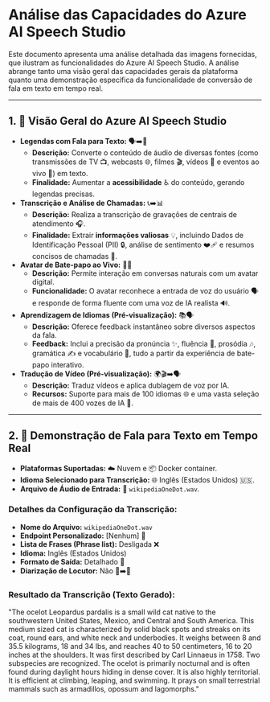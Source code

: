 # Análise das Capacidades do Azure AI Speech Studio

Este documento apresenta uma análise detalhada das imagens fornecidas, que ilustram as funcionalidades do Azure AI Speech Studio. A análise abrange tanto uma visão geral das capacidades gerais da plataforma quanto uma demonstração específica da funcionalidade de conversão de fala em texto em tempo real.

---

## 1. 🚀 Visão Geral do Azure AI Speech Studio

* **Legendas com Fala para Texto:** 🗣️➡️📝
    * **Descrição:** Converte o conteúdo de áudio de diversas fontes (como transmissões de TV 📺, webcasts 🌐, filmes 🎬, vídeos 🎥 e eventos ao vivo 🎤) em texto.
    * **Finalidade:** Aumentar a **acessibilidade** ♿ do conteúdo, gerando legendas precisas.
* **Transcrição e Análise de Chamadas:** 📞➡️📊
    * **Descrição:** Realiza a transcrição de gravações de centrais de atendimento 🎧.
    * **Finalidade:** Extrair **informações valiosas** 💡, incluindo Dados de Identificação Pessoal (PII) 🔒, análise de sentimento ❤️‍🩹 e resumos concisos de chamadas 📑.
* **Avatar de Bate-papo ao Vivo:** 🤖💬
    * **Descrição:** Permite interação em conversas naturais com um avatar digital.
    * **Funcionalidade:** O avatar reconhece a entrada de voz do usuário 🗣️ e responde de forma fluente com uma voz de IA realista 🔊.
* **Aprendizagem de Idiomas (Pré-visualização):** 📚🗣️
    * **Descrição:** Oferece feedback instantâneo sobre diversos aspectos da fala.
    * **Feedback:** Inclui a precisão da pronúncia ✨, fluência 🌊, prosódia 🎶, gramática ✍️ e vocabulário 📖, tudo a partir da experiência de bate-papo interativo.
* **Tradução de Vídeo (Pré-visualização):** 🌍🎬➡️🗣️
    * **Descrição:** Traduz vídeos e aplica dublagem de voz por IA.
    * **Recursos:** Suporte para mais de 100 idiomas 🌐 e uma vasta seleção de mais de 400 vozes de IA 🎤.

---

## 2. 🎤 Demonstração de Fala para Texto em Tempo Real



* **Plataformas Suportadas:** ☁️ Nuvem e 📦 Docker container.
* **Idioma Selecionado para Transcrição:** 🌐 Inglês (Estados Unidos) 🇺🇸.
* **Arquivo de Áudio de Entrada:** 🎵 `wikipediaOneDot.wav`.

### Detalhes da Configuração da Transcrição:

* **Nome do Arquivo:** `wikipediaOneDot.wav`
* **Endpoint Personalizado:** [Nenhum] 🚫
* **Lista de Frases (Phrase list):** Desligada ❌
* **Idioma:** Inglês (Estados Unidos)
* **Formato de Saída:** Detalhado 📄
* **Diarização de Locutor:** Não 👥➡️🚫

### Resultado da Transcrição (Texto Gerado):

"The ocelot Leopardus pardalis is a small wild cat native to the southwestern United States, Mexico, and Central and South America. This medium sized cat is characterized by solid black spots and streaks on its coat, round ears, and white neck and underbodies. It weighs between 8 and 35.5 kilograms, 18 and 34 lbs, and reaches 40 to 50 centimeters, 16 to 20 inches at the shoulders. It was first described by Carl Linnaeus in 1758. Two subspecies are recognized. The ocelot is primarily nocturnal and is often found during daylight hours hiding in dense cover. It is also highly territorial. It is efficient at climbing, leaping, and swimming. It prays on small terrestrial mammals such as armadillos, opossum and lagomorphs."
